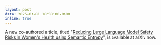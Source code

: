 ```yaml
---
layout: post
date: 2025-03-01 10:50:00-0400
inline: true 
---
```


A new co-authored article, titled "[Reducing Large Language Model Safety Risks in Women's Health using Semantic Entropy](https://arxiv.org/abs/2503.00269)", is available at arXiv now.
